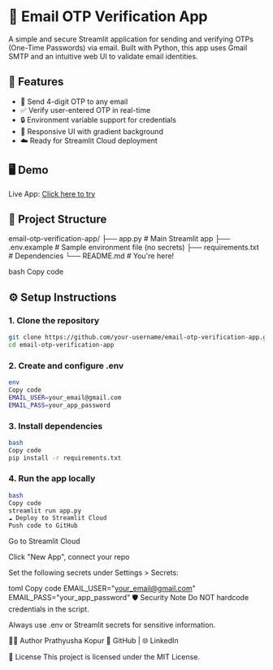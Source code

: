 # 🔐 Email OTP Verification App

A simple and secure Streamlit application for sending and verifying OTPs (One-Time Passwords) via email. Built with Python, this app uses Gmail SMTP and an intuitive web UI to validate email identities.

## 🚀 Features

- 📧 Send 4-digit OTP to any email
- ✅ Verify user-entered OTP in real-time
- 🔒 Environment variable support for credentials
- 🎨 Responsive UI with gradient background
- ☁️ Ready for Streamlit Cloud deployment

## 🖥️ Demo

Live App: [Click here to try]((https://email-otp-verification-app-fjwasepmspwbanprzjhagz.streamlit.app/))
## 📂 Project Structure

email-otp-verification-app/
├── app.py # Main Streamlit app
├── .env.example # Sample environment file (no secrets)
├── requirements.txt # Dependencies
└── README.md # You're here!

bash
Copy code

## ⚙️ Setup Instructions

### 1. Clone the repository

```bash
git clone https://github.com/your-username/email-otp-verification-app.git
cd email-otp-verification-app
```

### 2. Create and configure .env

```bash
env
Copy code
EMAIL_USER=your_email@gmail.com
EMAIL_PASS=your_app_password
```

### 3. Install dependencies

```bash
bash
Copy code
pip install -r requirements.txt
```

### 4. Run the app locally

```bash
bash
Copy code
streamlit run app.py
☁️ Deploy to Streamlit Cloud
Push code to GitHub
```

Go to Streamlit Cloud

Click "New App", connect your repo

Set the following secrets under Settings > Secrets:

toml
Copy code
EMAIL_USER="your_email@gmail.com"
EMAIL_PASS="your_app_password"
🛡️ Security Note
Do NOT hardcode credentials in the script.

Always use .env or Streamlit secrets for sensitive information.

🙋‍♀️ Author
Prathyusha Kopur
💼 GitHub | 🌐 LinkedIn

📄 License
This project is licensed under the MIT License.
